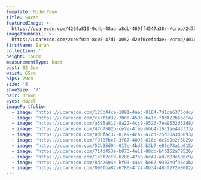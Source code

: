 ```yaml
---
template: ModelPage
title: Sarah
featuredImage: >-
  https://ucarecdn.com/4269a810-9c4b-48aa-a8db-489ff4547a38/-/crop/2472x1116/0,501/-/preview/
imageThumbnail: >-
  https://ucarecdn.com/2ce0f0aa-8c05-47d1-a052-d20f0cefbdae/-/crop/407x547/597,445/-/preview/
firstName: Sarah
collection: ''
height: 166cm
measurementType: bust
bust: 82.5cm
waist: 65cm
hips: 79cm
size: '8'
shoeSize: '7'
hair: Brown
eyes: Hazel
imagePortfolio:
  - image: 'https://ucarecdn.com/125c44ce-1891-4aec-9164-7d1ca6375cdc/'
  - image: 'https://ucarecdn.com/ce7f1d32-70dd-4596-b41c-f03f22b6bcf4/'
  - image: 'https://ucarecdn.com/a595a812-8a22-4cc9-8520-7ee9532d32d8/'
  - image: 'https://ucarecdn.com/47d7502b-ce7e-4fee-bbb4-16c1ae443f33/'
  - image: 'https://ucarecdn.com/0d8fac37-81a9-4ca2-a7cd-25d30a3d0893/'
  - image: 'https://ucarecdn.com/f9f87be7-3f67-4095-816c-6c7d9e2f3b29/'
  - image: 'https://ucarecdn.com/52b35d94-017e-4bd8-b3b7-e85e73a1a015/'
  - image: 'https://ucarecdn.com/714d453e-b073-4e11-88db-bf6152a78526/'
  - image: 'https://ucarecdn.com/1a5f2cfd-b28b-47e0-bc49-ad7d03e586c9/'
  - image: 'https://ucarecdn.com/8da2604e-bf03-4466-be67-9307e9f36eab/'
  - image: 'https://ucarecdn.com/090fba82-6780-4f24-8b34-48cf272e0082/'
---
```


